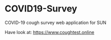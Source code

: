 # COVID19-Survey
COVID-19 cough survey web application for SUN

Have look at: https://www.coughtest.online
